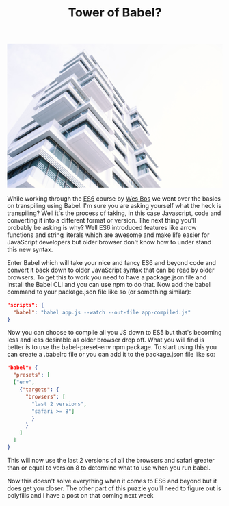 ﻿---
title: Tower of Babel?
subTitle: Basic Transpiling Overview
category: "Frontend"
cover: grant-lemons-80424-unsplash.jpg
---

![Unsplash](grant-lemons-80424-unsplash.jpg)

While working through the [ES6](https://es6.io) course by [Wes Bos](https://webbos.com) we went over the basics on transpiling using Babel. I'm sure you are asking yourself what the heck is transpiling? Well it's the process of taking, in this case Javascript, code and converting it into a different format or version. The next thing you'll probably be asking is why? Well ES6 introduced features like arrow functions and string literals which are awesome and make life easier for JavaScript developers but older browser don't know how to under stand this new syntax.

Enter Babel which will take your nice and fancy ES6 and beyond code and convert it back down to older JavaScript syntax that can be read by older browsers. To get this to work you need to have a package.json file and install the Babel CLI and you can use npm to do that. Now add the babel command to your package.json file like so (or something similar):

```JSON
"scripts": {
  "babel": "babel app.js --watch --out-file app-compiled.js"
}
```

Now you can choose to compile all you JS down to ES5 but that's becoming less and less desirable as older browser drop off. What you will find is better is to use the babel-preset-env npm package. To start using this you can create a .babelrc file or you can add it to the package.json file like so:

```JSON
"babel": {
  "presets": [
  ["env",
    {"targets": {
      "browsers": [
        "last 2 versions",
        "safari >= 8"]
        }
      }
    ]
  ]
}
```

This will now use the last 2 versions of all the browsers and safari greater than or equal to version 8 to determine what to use when you run babel.

Now this doesn't solve everything when it comes to ES6 and beyond but it does get you closer. The other part of this puzzle you'll need to figure out is polyfills and I have a post on that coming next week
